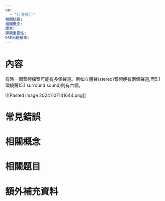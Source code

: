 ```yaml
---
up:
  - "[[音頻]]"
相關試題: 
相關概念: 
課本: 
課題重要性: 
DSE出現頻率:
---
```

# 內容
有時一個音頻檔案可能有多個聲道。例如立體聲(stereo)音頻便有兩個聲道,而5.1環繞聲(5.1 surround sound)則有六個。

![[Pasted image 20241107141644.png]]
# 常見錯誤
# 相關概念

# 相關題目
# 額外補充資料